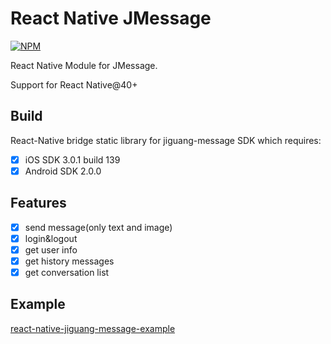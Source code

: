 # React Native JMessage
[![NPM](https://nodei.co/npm/react-native-jiguang-message.png?downloads=true&stars=true)](https://nodei.co/npm/react-native-jiguang-message/)

React Native Module for JMessage.

Support for React Native@40+

## Build
React-Native bridge static library for jiguang-message SDK which requires:

- [x] iOS SDK 3.0.1 build 139
- [x] Android SDK 2.0.0

## Features
 - [x] send message(only text and image)
 - [x] login&logout
 - [x] get user info
 - [x] get history messages
 - [x] get conversation list
 
## Example
[react-native-jiguang-message-example](https://github.com/luojf945/react-native-jiguang-message-example)


